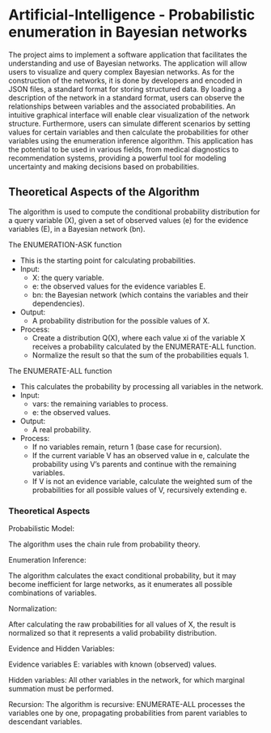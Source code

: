 # Artificial-Intelligence - Probabilistic enumeration in Bayesian networks

The project aims to implement a software application that facilitates the understanding and use of Bayesian networks. The application will allow users to visualize and query complex Bayesian networks. As for the construction of the networks, it is done by developers and encoded in JSON files, a standard format for storing structured data. By loading a description of the network in a standard format, users can observe the relationships between variables and the associated probabilities. An intuitive graphical interface will enable clear visualization of the network structure. Furthermore, users can simulate different scenarios by setting values for certain variables and then calculate the probabilities for other variables using the enumeration inference algorithm. This application has the potential to be used in various fields, from medical diagnostics to recommendation systems, providing a powerful tool for modeling uncertainty and making decisions based on probabilities.

## Theoretical Aspects of the Algorithm

The algorithm is used to compute the conditional probability distribution for a query variable (X), given a set of observed values (e) for the evidence variables (E), in a Bayesian network (bn).

The ENUMERATION-ASK function

- This is the starting point for calculating probabilities.
- Input:
  - X: the query variable.
  - e: the observed values for the evidence variables E.
  - bn: the Bayesian network (which contains the variables and their dependencies).
- Output:
  - A probability distribution for the possible values of X.
- Process:
  - Create a distribution Q(X), where each value xi of the variable X receives a probability calculated by the ENUMERATE-ALL function.
  - Normalize the result so that the sum of the probabilities equals 1.
  
The ENUMERATE-ALL function

- This calculates the probability by processing all variables in the network.
- Input:
  - vars: the remaining variables to process.
  - e: the observed values.
- Output:
  - A real probability.
- Process:
  - If no variables remain, return 1 (base case for recursion).
  - If the current variable V has an observed value in e, calculate the probability using V’s parents and continue with the remaining variables.
  - If V is not an evidence variable, calculate the weighted sum of the probabilities for all possible values of V, recursively extending e.

### Theoretical Aspects

Probabilistic Model: 

The algorithm uses the chain rule from probability theory.

Enumeration Inference: 

The algorithm calculates the exact conditional probability, but it may become inefficient for large networks, as it enumerates all possible combinations of variables.

Normalization: 

After calculating the raw probabilities for all values of X, the result is normalized so that it represents a valid probability distribution.

Evidence and Hidden Variables:

Evidence variables E: variables with known (observed) values.

Hidden variables: 
All other variables in the network, for which marginal summation must be performed.

Recursion: 
The algorithm is recursive: ENUMERATE-ALL processes the variables one by one, propagating probabilities from parent variables to descendant variables.
